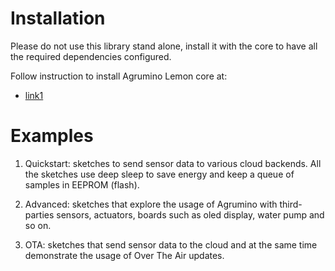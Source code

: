 # Installation

Please do not use this library stand alone, install it with the core to have all the required dependencies configured.

Follow instruction to install Agrumino Lemon core at:

* [link1](https://docs.google.com/document/d/1kDA_qmxBboy7XYSs1h3dU7NGWAvz0boqSxUSd5hZgXI/edit)

# Examples

1. Quickstart: sketches to send sensor data to various cloud backends. All the sketches use deep sleep to save energy and keep a queue of samples in EEPROM (flash).

2. Advanced: sketches that explore the usage of Agrumino with third-parties sensors, actuators, boards such as oled display, water pump and so on.

3. OTA: sketches that send sensor data to the cloud and at the same time demonstrate the usage of Over The Air updates.

